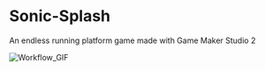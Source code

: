 # Sonic-Splash
An endless running platform game made with Game Maker Studio 2

![Workflow_GIF](Screenshot.gif)

